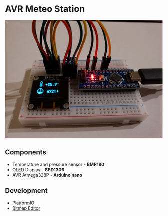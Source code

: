 # AVR Meteo Station

![AVR Meteo Station](./docs/meteo_station.jpg)

## Components

- Temperature and pressure sensor - **BMP180**
- OLED Display - **SSD1306**
- AVR Atmega328P - **Arduino nano**

## Development

- [PlatformIO](https://platformio.org/)
- [Bitmap Editor](https://pkolt.github.io/bitmap_editor/)

